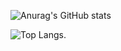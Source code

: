 ![Anurag's GitHub stats](https://github-readme-stats.vercel.app/api?username=Xavier7071&show_icons=true&theme=radical)

![Top Langs](https://github-readme-stats.vercel.app/api/top-langs/?username=Xavier7071&layout=compact).
